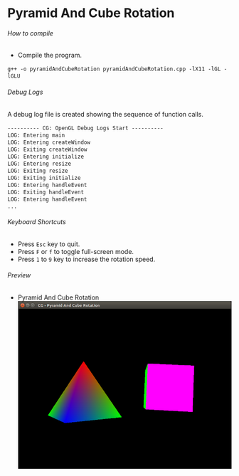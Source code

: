 Pyramid And Cube Rotation
=========================

###### How to compile

- Compile the program.

```
g++ -o pyramidAndCubeRotation pyramidAndCubeRotation.cpp -lX11 -lGL -lGLU

```

###### Debug Logs

A debug log file is created showing the sequence of function calls.
```
---------- CG: OpenGL Debug Logs Start ----------
LOG: Entering main
LOG: Entering createWindow
LOG: Exiting createWindow
LOG: Entering initialize
LOG: Entering resize
LOG: Exiting resize
LOG: Exiting initialize
LOG: Entering handleEvent
LOG: Exiting handleEvent
LOG: Entering handleEvent
...

```
###### Keyboard Shortcuts
- Press ```Esc``` key to quit.
- Press ```F``` or ```f``` to toggle full-screen mode.
- Press ```1``` to ```9``` key to increase the rotation speed.

###### Preview
- Pyramid And Cube Rotation
![pyramidAndCubeRotation][pyramidAndCubeRotation-image]

<!-- Image declaration -->

[pyramidAndCubeRotation-image]: ./preview/pyramidAndCubeRotation.png "Pyramid And Cube Rotation"
